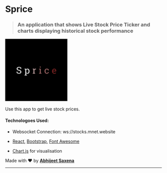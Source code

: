 # Sprice

> ### An application that shows Live Stock Price Ticker and charts displaying historical stock performance

<img src='./public/favicon.png' height="200px" width="200px"/>

Use this app to get live stock prices.

#### Technologoes Used:

- Websocket Connection: <a>ws://stocks.mnet.website</a>

- [React](https://reactjs.org/), [Bootstrap](https://getbootstrap.com/), [Font Awesome](https://fontawesome.com/)

- [Chart.js](https://www.chartjs.org/) for visualisation

Made with ️❤︎ by **[Abhijeet Saxena](https://itsrockyy.github.io/ "Abhijeet Saxena")**

---
